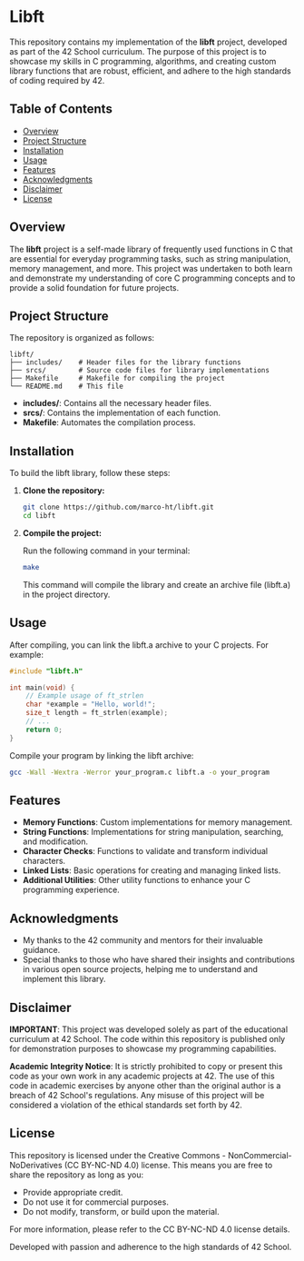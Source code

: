 # Libft

This repository contains my implementation of the **libft** project, developed as part of the 42 School curriculum. The purpose of this project is to showcase my skills in C programming, algorithms, and creating custom library functions that are robust, efficient, and adhere to the high standards of coding required by 42.

## Table of Contents

- [Overview](#overview)
- [Project Structure](#project-structure)
- [Installation](#installation)
- [Usage](#usage)
- [Features](#features)
- [Acknowledgments](#acknowledgments)
- [Disclaimer](#disclaimer)
- [License](#license)

## Overview

The **libft** project is a self-made library of frequently used functions in C that are essential for everyday programming tasks, such as string manipulation, memory management, and more. This project was undertaken to both learn and demonstrate my understanding of core C programming concepts and to provide a solid foundation for future projects.

## Project Structure

The repository is organized as follows:

```
libft/
├── includes/    # Header files for the library functions
├── srcs/        # Source code files for library implementations
├── Makefile     # Makefile for compiling the project
└── README.md    # This file
```

- **includes/**: Contains all the necessary header files.
- **srcs/**: Contains the implementation of each function.
- **Makefile**: Automates the compilation process.

## Installation

To build the libft library, follow these steps:

1. **Clone the repository:**

   ```sh
   git clone https://github.com/marco-ht/libft.git
   cd libft
   ```

2. **Compile the project:**

   Run the following command in your terminal:

   ```sh
   make
   ```

   This command will compile the library and create an archive file (libft.a) in the project directory.

## Usage

After compiling, you can link the libft.a archive to your C projects. For example:

```c
#include "libft.h"

int main(void) {
    // Example usage of ft_strlen
    char *example = "Hello, world!";
    size_t length = ft_strlen(example);
    // ...
    return 0;
}
```

Compile your program by linking the libft archive:

```sh
gcc -Wall -Wextra -Werror your_program.c libft.a -o your_program
```

## Features

- **Memory Functions**: Custom implementations for memory management.
- **String Functions**: Implementations for string manipulation, searching, and modification.
- **Character Checks**: Functions to validate and transform individual characters.
- **Linked Lists**: Basic operations for creating and managing linked lists.
- **Additional Utilities**: Other utility functions to enhance your C programming experience.

## Acknowledgments

- My thanks to the 42 community and mentors for their invaluable guidance.
- Special thanks to those who have shared their insights and contributions in various open source projects, helping me to understand and implement this library.

## Disclaimer

**IMPORTANT**:
This project was developed solely as part of the educational curriculum at 42 School. The code within this repository is published only for demonstration purposes to showcase my programming capabilities.

**Academic Integrity Notice**:
It is strictly prohibited to copy or present this code as your own work in any academic projects at 42. The use of this code in academic exercises by anyone other than the original author is a breach of 42 School's regulations. Any misuse of this project will be considered a violation of the ethical standards set forth by 42.

## License

This repository is licensed under the Creative Commons - NonCommercial-NoDerivatives (CC BY-NC-ND 4.0) license. This means you are free to share the repository as long as you:

- Provide appropriate credit.
- Do not use it for commercial purposes.
- Do not modify, transform, or build upon the material.

For more information, please refer to the CC BY-NC-ND 4.0 license details.

Developed with passion and adherence to the high standards of 42 School.
